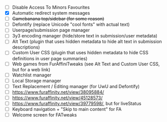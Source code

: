 - [ ] Disable Access To Minors Favourites
- [x] Automatic redirect system messages
- [ ] ~~Gamebanana top/sidebar (for some reason)~~
- [ ] Defontify (replace Unicode "cool fonts" with actual text)
- [ ] Userpage/submission page manager
- [ ] 3y3 encoding manager (hide/store text in submission/user metadata)
- [ ] Alt Text (plugin that uses hidden metadata to hide alt text in submission descriptions)
- [ ] Custom User CSS (plugin that uses hidden metadata to hide CSS definitions in user page summaries)
- [ ] Web games from FurAffiniTweaks (see Alt Text and Custom User CSS, but for a web link)
- [ ] Watchlist manager
- [ ] Local Storage manager
- [ ] Text Replacement / Editing manager (for UwU and Defontify)
- [ ] https://www.furaffinity.net/view/38095884/
- [ ] https://www.furaffinity.net/view/45128573/
- [ ] https://www.furaffinity.net/view/39779598/, but for liveStatus
- [ ] Keyboard navigation + "Skip to main content" for FA
- [ ] Welcome screen for FATweaks